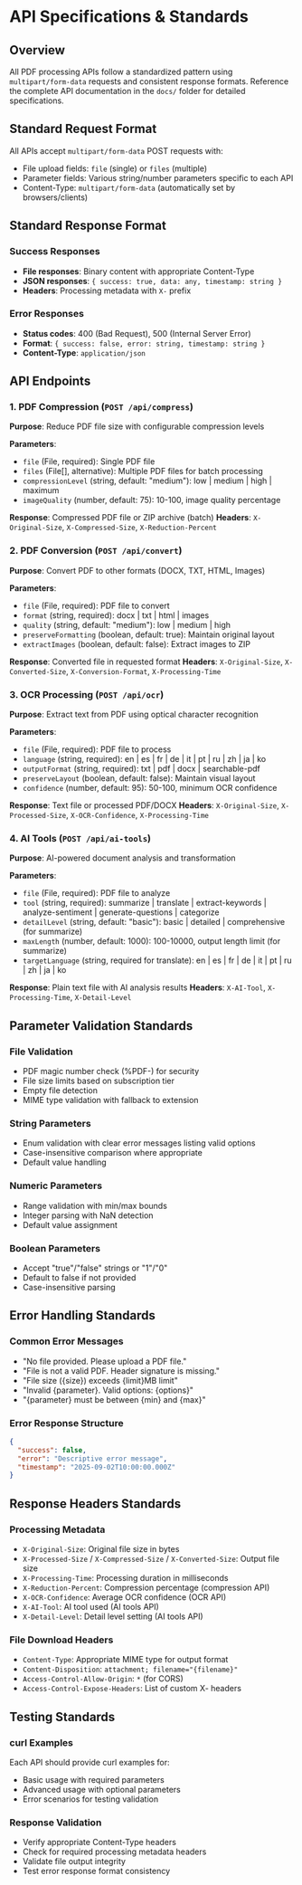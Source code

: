# API Specifications & Standards

## Overview

All PDF processing APIs follow a standardized pattern using `multipart/form-data` requests and consistent response formats. Reference the complete API documentation in the `docs/` folder for detailed specifications.

## Standard Request Format

All APIs accept `multipart/form-data` POST requests with:
- File upload fields: `file` (single) or `files` (multiple)
- Parameter fields: Various string/number parameters specific to each API
- Content-Type: `multipart/form-data` (automatically set by browsers/clients)

## Standard Response Format

### Success Responses
- **File responses**: Binary content with appropriate Content-Type
- **JSON responses**: `{ success: true, data: any, timestamp: string }`
- **Headers**: Processing metadata with `X-` prefix

### Error Responses
- **Status codes**: 400 (Bad Request), 500 (Internal Server Error)
- **Format**: `{ success: false, error: string, timestamp: string }`
- **Content-Type**: `application/json`

## API Endpoints

### 1. PDF Compression (`POST /api/compress`)
**Purpose**: Reduce PDF file size with configurable compression levels

**Parameters**:
- `file` (File, required): Single PDF file
- `files` (File[], alternative): Multiple PDF files for batch processing
- `compressionLevel` (string, default: "medium"): low | medium | high | maximum
- `imageQuality` (number, default: 75): 10-100, image quality percentage

**Response**: Compressed PDF file or ZIP archive (batch)
**Headers**: `X-Original-Size`, `X-Compressed-Size`, `X-Reduction-Percent`

### 2. PDF Conversion (`POST /api/convert`)
**Purpose**: Convert PDF to other formats (DOCX, TXT, HTML, Images)

**Parameters**:
- `file` (File, required): PDF file to convert
- `format` (string, required): docx | txt | html | images
- `quality` (string, default: "medium"): low | medium | high
- `preserveFormatting` (boolean, default: true): Maintain original layout
- `extractImages` (boolean, default: false): Extract images to ZIP

**Response**: Converted file in requested format
**Headers**: `X-Original-Size`, `X-Converted-Size`, `X-Conversion-Format`, `X-Processing-Time`

### 3. OCR Processing (`POST /api/ocr`)
**Purpose**: Extract text from PDF using optical character recognition

**Parameters**:
- `file` (File, required): PDF file to process
- `language` (string, required): en | es | fr | de | it | pt | ru | zh | ja | ko
- `outputFormat` (string, required): txt | pdf | docx | searchable-pdf
- `preserveLayout` (boolean, default: false): Maintain visual layout
- `confidence` (number, default: 95): 50-100, minimum OCR confidence

**Response**: Text file or processed PDF/DOCX
**Headers**: `X-Original-Size`, `X-Processed-Size`, `X-OCR-Confidence`, `X-Processing-Time`

### 4. AI Tools (`POST /api/ai-tools`)
**Purpose**: AI-powered document analysis and transformation

**Parameters**:
- `file` (File, required): PDF file to analyze
- `tool` (string, required): summarize | translate | extract-keywords | analyze-sentiment | generate-questions | categorize
- `detailLevel` (string, default: "basic"): basic | detailed | comprehensive (for summarize)
- `maxLength` (number, default: 1000): 100-10000, output length limit (for summarize)
- `targetLanguage` (string, required for translate): en | es | fr | de | it | pt | ru | zh | ja | ko

**Response**: Plain text file with AI analysis results
**Headers**: `X-AI-Tool`, `X-Processing-Time`, `X-Detail-Level`

## Parameter Validation Standards

### File Validation
- PDF magic number check (%PDF-) for security
- File size limits based on subscription tier
- Empty file detection
- MIME type validation with fallback to extension

### String Parameters
- Enum validation with clear error messages listing valid options
- Case-insensitive comparison where appropriate
- Default value handling

### Numeric Parameters
- Range validation with min/max bounds
- Integer parsing with NaN detection
- Default value assignment

### Boolean Parameters
- Accept "true"/"false" strings or "1"/"0"
- Default to false if not provided
- Case-insensitive parsing

## Error Handling Standards

### Common Error Messages
- "No file provided. Please upload a PDF file."
- "File is not a valid PDF. Header signature is missing."
- "File size ({size}) exceeds {limit}MB limit"
- "Invalid {parameter}. Valid options: {options}"
- "{parameter} must be between {min} and {max}"

### Error Response Structure
```json
{
  "success": false,
  "error": "Descriptive error message",
  "timestamp": "2025-09-02T10:00:00.000Z"
}
```

## Response Headers Standards

### Processing Metadata
- `X-Original-Size`: Original file size in bytes
- `X-Processed-Size` / `X-Compressed-Size` / `X-Converted-Size`: Output file size
- `X-Processing-Time`: Processing duration in milliseconds
- `X-Reduction-Percent`: Compression percentage (compression API)
- `X-OCR-Confidence`: Average OCR confidence (OCR API)
- `X-AI-Tool`: AI tool used (AI tools API)
- `X-Detail-Level`: Detail level setting (AI tools API)

### File Download Headers
- `Content-Type`: Appropriate MIME type for output format
- `Content-Disposition`: `attachment; filename="{filename}"`
- `Access-Control-Allow-Origin`: `*` (for CORS)
- `Access-Control-Expose-Headers`: List of custom X- headers

## Testing Standards

### curl Examples
Each API should provide curl examples for:
- Basic usage with required parameters
- Advanced usage with optional parameters
- Error scenarios for testing validation

### Response Validation
- Verify appropriate Content-Type headers
- Check for required processing metadata headers
- Validate file output integrity
- Test error response format consistency